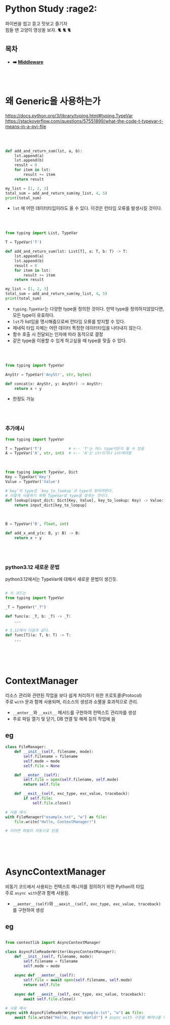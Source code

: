 # Python Study :rage2:
파이썬을 씹고 뜯고 맛보고 즐기자 <br>
힘들 땐 고양이 영상을 보자. :cat2: :cat2: :cat2:
## 목차
- **:arrow_right: [Middleware](https://github.com/matamong/django-study/tree/main/django_study/middleware_study)**


<br><br>

# 왜 Generic을 사용하는가
https://docs.python.org/3/library/typing.html#typing.TypeVar <br>
https://stackoverflow.com/questions/57551899/what-the-code-t-typevar-t-means-in-a-pyi-file <br>



<br><br>

```python
def add_and_return_sum(lst, a, b):
    lst.append(a)
    lst.append(b)
    result = 0
    for item in lst:
        result += item
    return result

my_list = [1, 2, 3]
total_sum = add_and_return_sum(my_list, 4, 5)
print(total_sum)
```

- `lst` 에 어떤 데이터타입이라도 올 수 있다. 이것은 런타임 오류를 발생시킬 것이다.

<br><br>

```python
from typing import List, TypeVar

T = TypeVar('T')

def add_and_return_sum(lst: List[T], a: T, b: T) -> T:
    lst.append(a)
    lst.append(b)
    result = 0
    for item in lst:
        result += item
    return result

my_list = [1, 2, 3]
total_sum = add_and_return_sum(my_list, 4, 5)
print(total_sum)
```
- `typing.TypeVar`는 다양한 type을 정의한 것이다. 만약 type을 정의하지않았다면, 모든 type이 유효하다.
- `lst`가 list임을 명시해줌으로써 런타임 오류를 방지할 수 있다.
- 제네릭 타입 자체는 어떤 데이터 특정한 데이터타입을 나타내지 않는다.
- 함수 호출 시 전달되는 인자에 따라 동적으로 결정
- 같은 type을 이용할 수 있게 하고싶을 때 type을 맞출 수 있다.

<br><br>


```python
from typing import TypeVar

AnyStr = TypeVar('AnyStr', str, bytes)

def concat(x: AnyStr, y: AnyStr) -> AnyStr:
    return x + y
```
- 한정도 가능

<br><br>

### 추가예시


```python
from typing import TypeVar

T = TypeVar('T')            # <-- 'T'는 어느 type이든지 될 수 있음
A = TypeVar('A', str, int)  # <-- 'A'는 str이거나 int여야함
```

<br>

```python
from typing import TypeVar, Dict
Key = TypeVar('Key')
Value = TypeVar('Value')

#`key`의 type은 `key_to_lookup`과 type이 맞아야한다.
# 이렇게 사용하기 위해 TypeVar로 type을 맞추는 것이다.
def lookup(input_dict: Dict[Key, Value], key_to_lookup: Key) -> Value:
    return input_dict[key_to_loopup]
```

<br>

```python
B = TypeVar('B', float, int)

def add_x_and_y(x: B, y: B) -> B:
    return x + y

```

<br><br>

### python3.12 새로운 문법
python3.12에서는 TypeVar에 대해서 새로운 문법이 생긴듯.

```python

# 이 코드는
from typing import TypeVar

_T = TypeVar("_T")

def func(a: _T, b: _T) -> _T:
    ...

# 3.12에서 다음과 같다.
def func[T](a: T, b: T) -> T:
    ...
```

<br><br><br>


# ContextManager
 리소스 관리와 관련된 작업을 보다 쉽게 처리하기 위한 프로토콜(Protocol) <br>
주로 `with` 문과 함께 사용되며, 리소스의 생성과 소멸을 효과적으로 관리. <br>
- `__enter__`와 `__exit__` 메서드를 구현하여 컨텍스트 관리자를 생성
- 주로 파일 열기 및 닫기, DB 연결 및 해제 등의 작업에 씀

## eg
```python
class FileManager:
    def __init__(self, filename, mode):
        self.filename = filename
        self.mode = mode
        self.file = None

    def __enter__(self):
        self.file = open(self.filename, self.mode)
        return self.file

    def __exit__(self, exc_type, exc_value, traceback):
        if self.file:
            self.file.close()

# 사용 예시
with FileManager("example.txt", "w") as file:
    file.write("Hello, ContextManager!")

# 이러면 파일이 자동으로 닫힘

```


<br><br><br>

# AsyncContextManager

비동기 코드에서 사용되는 컨텍스트 매니저를 정의하기 위한 Python의 타입 <br>
주로 `async with`문과 함께 사용됨.
- `__aenter__(self)`와 `__aexit__(self, exc_type, exc_value, traceback)` 를 구현하여 생성

## eg
```python

from contextlib import AsyncContextManager

class AsyncFileReaderWriter(AsyncContextManager):
    def __init__(self, filename, mode):
        self.filename = filename
        self.mode = mode
    
    async def __aenter__(self):
        self.file = await open(self.filename, self.mode)
        return self.file
    
    async def __aexit__(self, exc_type, exc_value, traceback):
        await self.file.close()

# 사용 예시
async with AsyncFileReaderWriter("example.txt", "w") as file:
    await file.write("Hello, Async World!") # async with 구문을 빠져나올 때 파일이 자동으로 닫힘
```